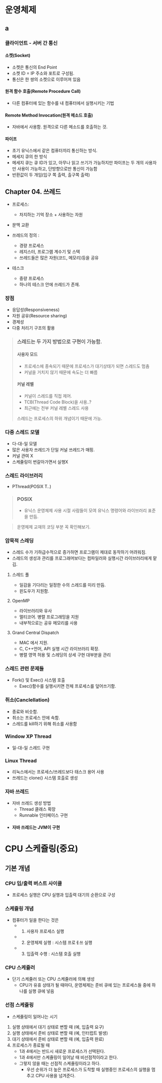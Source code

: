 # 운영체제
## a

### 클라이언트 - 서버 간 통신
#### 소켓(Socket)
- 소켓은 통신의 End Point
- 소켓 ID = IP 주소와 포트로 구성됨.
- 통신은 한 쌍의 소켓으로 이루어져 있음

#### 원격 함수 호출(Remote Procedure Call)
- 다른 컴퓨터에 있는 함수를 내 컴퓨터에서 실행시키는 기법
  
#### Remote Method Invocation(원격 메소드 호출)
- 자바에서 사용함. 원격으로 다른 메소드를 호출하는 것.

#### 파이프
- 초기 유닉스에서 같은 컴퓨터끼리 통신하는 방식.
- 메세지 큐의 한 방식
- 메세지 큐는 큐 ID가 있고, 아무나 읽고 쓰기가 가능하지만 파이프는 두 개의 사용자만 사용이 가능하고, 단방향으로만 통신이 가능함
- 반환값이 두 개임(입구 쪽 출력, 출구쪽 출력)



## Chapter 04. 쓰레드
- 프로세스:
  - 차지하는 기억 장소 + 사용하는 자원
- 문맥 교환
- 쓰레드의 정의 :
  - 경량 프로세스
  - 레지스터, 프로그램 계수기 및 스택
  - 쓰레드들은 많은 자원(코드, 메모리)등을 공유

- 테스크    
  - 중량 프로세스
  - 하나의 테스크 안에 쓰레드가 존재.

### 장점
- 응답성(Responsiveness)
- 자원 공유(Resource sharing)
- 경제성
- 다중 처리기 구조의 활용


> ### 스레드는 두 가지 방법으로 구현이 가능함.
> #### 사용자 모드  
>   - 프로세스에 종속되기 때문에 프로세스가 대기상태가 되면 스레드도 멈춤  
>   - 커널을 거치지 않기 때문에 속도는 더 빠름  
> #### 커널 레벨  
>   - 커널이 스레드를 직접 제어.
>   - TCB(Thread Code Block)을 사용..?
>   - 최근에는 전부 커널 레벨 스레드 사용
>   
> 스레드는 프로세스의 하위 개념이기 때문에 가능.

### 다중 스레드 모델
- 다-대-일 모델
- 많은 사용자 쓰레드가 단일 커널 쓰레드가 매핑.
- 커널 관여 X
- 스케쥴링이 번갈아가면서 실행X

### 스레드 라이브러리
- PThread(POSIX T..)

> ### POSIX
> - 유닉스 운영체제 사용 시절 사람들이 모여 유닉스 명령어와 라이브러리 표준을 만듬.

> 운영체제 교재의 코딩 부분 꼭 확인해보기.

### 암묵적 스레딩
- 스레드 수가 기하급수적으로 증가하면 프로그램이 제대로 동작하기 어려워짐.
- 스레드의 생성과 관리를 프로그래머보다는 컴파일러와 실행시간 라이브러리에게 맡김.
1. 스레드 풀
   - 일감을 기다리는 일정한 수의 스레드를 미리 만듬.
   - 윈도우가 지원함.
2. OpenMP
   -  라이브러리와 유사
   -  멀티코어. 병렬 프로그래밍을 지원
   -  내부적으로는 공유 메모리를 사용
   
3. Grand Central Dispatch
   - MAC 에서 지원.
   - C, C++언어, API 실행 시간 라이브러리 확장.
   - 병렬 영역 허용 및 스레딩의 상세 구현 대부분을 관리

### 스레드 관련 문제들
- Fork() 및 Exec() 시스템 호출
  - Exec()함수를 실행시키면 전체 프로세스를 덮어쓰기함.

### 취소(Canclellation)
- 종료와 비슷함.
- 취소는 프로세스 안에 속함.
- 스레드를 kill하기 위해 취소를 사용함

### Window XP Thread
- 일-대-일 스레드 구현

### Linux Thread
- 리눅스에서는 프로세스/쓰레드보다 태스크 용어 사용
- 쓰레드는 clone() 시스템 호출로 생성

### 자바 쓰레드
- 자바 쓰레드 생성 방법
   - Thread 클래스 확장
   - Runnable 인터페이스 구현
- #### 자바 쓰레드는 JVM이 구현


# CPU 스케쥴링(중요)
## 기본 개념
### CPU 입/출력 버스트 사이클
- 프로세스 실행은 CPU 실행과 입출력 대기의 순환으로 구성

### 스케쥴링 개념
- 컴퓨터가 일을 한다는 것은
  - 1. 사용자 프로세스 실행
  - 2. 운영체제 실행 : 시스템 프로ㅔ쓰 실행
  - 3. 입출력 수행 : 시스템 호출 실행

### CPU 스케쥴러
- 단기 스케쥴러 또는 CPU 스케쥴러에 의해 생성
  - CPU가 유휴 상태가 될 때마다, 운영체제는 준비 큐에 있는 프로세스들 중에 하나를 실행 큐에 넣음
  
### 선점 스케쥴링
- 스케쥴링이 일어나는 시기
1. 실행 상태에서 대기 상태로 변할 때 (예, 입출력 요구)
2. 실행 상태에서 준비 상태로 변할 때 (예, 인터럽트 발생)
3. 대기 상태에서 준비 상태로 변할 때 (예, 입출력 완료)
4. 프로세스가 종료될 때
    - 1과 4에서는 반드시 새로운 프로세스가 선택된다.
    - 1과 4에서만 스케쥴링이 일어날 때 비선점적이라고 한다.
    - 그렇지 않을 때는 선점적 스케쥴링이라고 하다.
      - 우선 순위가 더 높은 프로세스가 도착할 때 실행중인 프로세스의 실행을 멈추고 CPU 사용을 넘겨준다. 